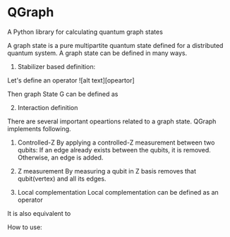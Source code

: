 # QGraph
A Python library for calculating quantum graph states

A graph state is a pure multipartite quantum state defined for a distributed quantum system.
A graph state can be defined in many ways.

1. Stabilizer based definition:

Let's define an operator
![alt text][opeartor]

[logo]: https://wikimedia.org/api/rest_v1/media/math/render/svg/ae08752ea63fa096226bdd346e3b420069fd452e "Operator" 

Then graph State G can be defined as 


2. Interaction definition



There are several important opeartions related to a graph state.
QGraph implements following.
1. Controlled-Z 
By applying a controlled-Z measurement between two qubits:
	If an edge already exists between the qubits, it is removed.
	Otherwise, an edge is added.
	
2. Z measurement
By measuring a qubit in Z basis removes that qubit(vertex) and all its edges.

3. Local complementation
Local complementation can be defined as an operator

It is also equivalent to 


How to use:

